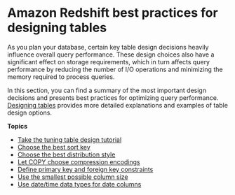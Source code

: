 # Amazon Redshift best practices for designing tables<a name="c_designing-tables-best-practices"></a>

As you plan your database, certain key table design decisions heavily influence overall query performance\. These design choices also have a significant effect on storage requirements, which in turn affects query performance by reducing the number of I/O operations and minimizing the memory required to process queries\.

In this section, you can find a summary of the most important design decisions and presents best practices for optimizing query performance\. [Designing tables](t_Creating_tables.md) provides more detailed explanations and examples of table design options\.

**Topics**
+ [Take the tuning table design tutorial](c_best-practices-tutorial-tuning-tables.md)
+ [Choose the best sort key](c_best-practices-sort-key.md)
+ [Choose the best distribution style](c_best-practices-best-dist-key.md)
+ [Let COPY choose compression encodings](c_best-practices-use-auto-compression.md)
+ [Define primary key and foreign key constraints](c_best-practices-defining-constraints.md)
+ [Use the smallest possible column size](c_best-practices-smallest-column-size.md)
+ [Use date/time data types for date columns](c_best-practices-timestamp-date-columns.md)